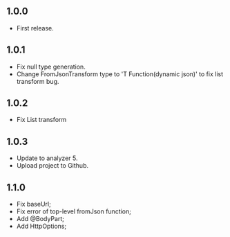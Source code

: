 ## 1.0.0
* First release.

## 1.0.1
* Fix null type generation.
* Change FromJsonTransform type to 'T Function(dynamic json)' to fix list transform bug.

## 1.0.2
* Fix List transform

## 1.0.3
* Update to analyzer 5. 
* Upload project to Github.

## 1.1.0
* Fix baseUrl;
* Fix error of top-level fromJson function;
* Add @BodyPart;
* Add HttpOptions;